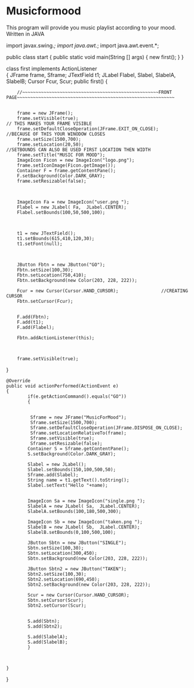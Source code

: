 # Musicformood
This program will provide you music playlist according to your mood. Written in JAVA










import javax.swing.*;
import java.awt.*;
import java.awt.event.*;


public class start
{
    public static void main(String [] args)
    {
        new first();
    }
}

class first implements ActionListener  
{
    JFrame frame, Sframe;
    JTextField t1;
    JLabel Flabel, Slabel, SlabelA, SlabelB;
    Cursor Fcur, Scur;
public first()
    {



        //~~~~~~~~~~~~~~~~~~~~~~~~~~~~~~~~~~~~~~~~~~~~~~~~~~~FRONT PAGE~~~~~~~~~~~~~~~~~~~~~~~~~~~~~~~~~~~~~~~~~~~~~~~~~~~~~~~~~~~ 


        frame = new JFrame();
        frame.setVisible(true);                                               // THIS MAKES YOUR FRAME VISIBLE
        frame.setDefaultCloseOperation(JFrame.EXIT_ON_CLOSE);                    //BECAUSE OF THIS YOUR WINODOW CLOSES
        frame.setSize(1500,700);
        frame.setLocation(20,50);                                         //SETBOUNDS CAN ALSO BE USED FIRST LOCATION THEN WIDTH
        frame.setTitle("MUSIC FOR MOOD");
        ImageIcon Ficon = new ImageIcon("logo.png");
        frame.setIconImage(Ficon.getImage());
        Container F = frame.getContentPane();
        F.setBackground(Color.DARK_GRAY);
        frame.setResizable(false);
        


        ImageIcon Fa = new ImageIcon("user.png ");
        Flabel = new JLabel( Fa,  JLabel.CENTER);
        Flabel.setBounds(100,50,500,100);



        t1 = new JTextField();
        t1.setBounds(615,410,120,30);
        t1.setFont(null);



        JButton Fbtn = new JButton("GO");
        Fbtn.setSize(100,30);
        Fbtn.setLocation(750,410);
        Fbtn.setBackground(new Color(203, 228, 222));

        Fcur = new Cursor(Cursor.HAND_CURSOR);                //CREATING CURSOR 
        Fbtn.setCursor(Fcur);


        F.add(Fbtn);
        F.add(t1); 
        F.add(Flabel);
        
        Fbtn.addActionListener(this);
        


        frame.setVisible(true);

   }
    
    @Override
    public void actionPerformed(ActionEvent e)
    {
            if(e.getActionCommand().equals("GO"))
            {

    
             Sframe = new JFrame("MusicForMood");
             Sframe.setSize(1500,700);
             Sframe.setDefaultCloseOperation(JFrame.DISPOSE_ON_CLOSE);
             Sframe.setLocationRelativeTo(frame);
             Sframe.setVisible(true);
             Sframe.setResizable(false);
            Container S = Sframe.getContentPane();
            S.setBackground(Color.DARK_GRAY);

            Slabel = new JLabel();
            Slabel.setBounds(150,100,500,50);
            Sframe.add(Slabel);
            String name = t1.getText().toString();
            Slabel.setText("Hello "+name);

            
            ImageIcon Sa = new ImageIcon("single.png ");
            SlabelA = new JLabel( Sa,  JLabel.CENTER);
            SlabelA.setBounds(100,180,500,300);    

            ImageIcon Sb = new ImageIcon("taken.png ");
            SlabelB = new JLabel( Sb,  JLabel.CENTER);
            SlabelB.setBounds(0,100,500,100);  

            JButton Sbtn = new JButton("SINGLE");
            Sbtn.setSize(100,30);
            Sbtn.setLocation(300,450);
            Sbtn.setBackground(new Color(203, 228, 222));            

            JButton Sbtn2 = new JButton("TAKEN");
            Sbtn2.setSize(100,30);
            Sbtn2.setLocation(690,450);
            Sbtn2.setBackground(new Color(203, 228, 222));

            Scur = new Cursor(Cursor.HAND_CURSOR);               
            Sbtn.setCursor(Scur);
            Sbtn2.setCursor(Scur);


            S.add(Sbtn);
            S.add(Sbtn2);

            S.add(SlabelA);
            S.add(SlabelB);     
            }
             


    }
}





